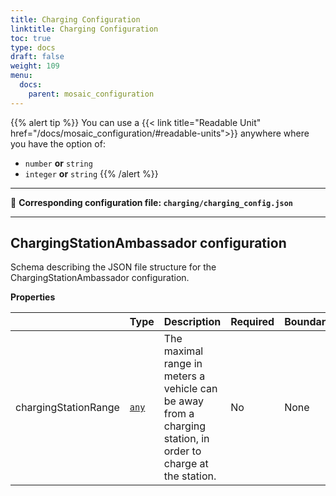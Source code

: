 ```yaml
---
title: Charging Configuration
linktitle: Charging Configuration
toc: true
type: docs
draft: false
weight: 109
menu:
  docs:
    parent: mosaic_configuration
---
```


{{% alert tip %}}
You can use a {{< link title="Readable Unit" href="/docs/mosaic_configuration/#readable-units">}} anywhere where you
have the option of:
- `number` **or** `string`
- `integer` **or** `string`
{{% /alert %}}

---

<span class="page_with_curl">:page_with_curl:</span> **Corresponding configuration file: `charging/charging_config.json`**



---------------------------------------
<a name="reference-chargingstationambassador-configuration"></a>
## ChargingStationAmbassador configuration

Schema describing the JSON file structure for the ChargingStationAmbassador configuration.

**Properties**

|   |Type|Description|Required|Boundaries|Default|
|---|---|---|---|---|---|
|chargingStationRange|[`any`](#reference-any)|The maximal range in meters a vehicle can be away from a charging station, in order to charge at the station.|No|None|None|

